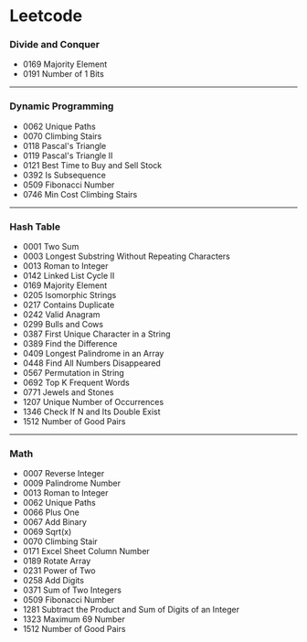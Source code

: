 # Leetcode

### Divide and Conquer  
- 0169 Majority Element  
- 0191 Number of 1 Bits  

--- 

### Dynamic Programming  
- 0062 Unique Paths  
- 0070 Climbing Stairs  
- 0118 Pascal's Triangle  
- 0119 Pascal's Triangle II  
- 0121 Best Time to Buy and Sell Stock  
- 0392 Is Subsequence  
- 0509 Fibonacci Number  
- 0746 Min Cost Climbing Stairs  

--- 

### Hash Table  
- 0001 Two Sum  
- 0003 Longest Substring Without Repeating Characters  
- 0013 Roman to Integer  
- 0142 Linked List Cycle II  
- 0169 Majority Element  
- 0205 Isomorphic Strings  
- 0217 Contains Duplicate  
- 0242 Valid Anagram  
- 0299 Bulls and Cows  
- 0387 First Unique Character in a String  
- 0389 Find the Difference  
- 0409 Longest Palindrome in an Array
- 0448 Find All Numbers Disappeared  
- 0567 Permutation in String  
- 0692 Top K Frequent Words  
- 0771 Jewels and Stones  
- 1207 Unique Number of Occurrences  
- 1346 Check If N and Its Double Exist  
- 1512 Number of Good Pairs  

--- 

### Math
- 0007 Reverse Integer  
- 0009 Palindrome Number  
- 0013 Roman to Integer  
- 0062 Unique Paths  
- 0066 Plus One  
- 0067 Add Binary  
- 0069 Sqrt(x)  
- 0070 Climbing Stair  
- 0171 Excel Sheet Column Number  
- 0189 Rotate Array  
- 0231 Power of Two  
- 0258 Add Digits  
- 0371 Sum of Two Integers  
- 0509 Fibonacci Number  
- 1281 Subtract the Product and Sum of Digits of an Integer  
- 1323 Maximum 69 Number  
- 1512 Number of Good Pairs  